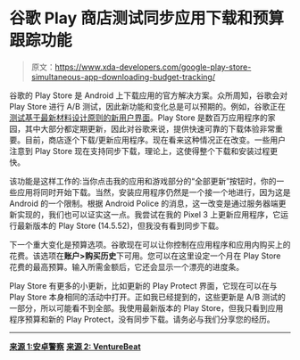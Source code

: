 # 谷歌 Play 商店测试同步应用下载和预算跟踪功能

> 原文：<https://www.xda-developers.com/google-play-store-simultaneous-app-downloading-budget-tracking/>

谷歌的 Play Store 是 Android 上下载应用的官方解决方案。众所周知，谷歌会对 Play Store 进行 A/B 测试，因此新功能和变化总是可以预期的。例如，谷歌正在[测试基于最新材料设计原则的新用户界面](https://www.xda-developers.com/google-play-store-material-theme-redesign-apex-packages-android-q/)。Play Store 是数百万应用程序的家园，其中大部分都定期更新，因此对谷歌来说，提供快速可靠的下载体验非常重要。目前，商店逐个下载/更新应用程序。现在看来这种情况正在改变。一些用户注意到 Play Store 现在支持同步下载，理论上，这使得整个下载和安装过程更快。

该功能是这样工作的:当你点击我的应用和游戏部分的“全部更新”按钮时，你的一些应用将同时开始下载。当然，安装应用程序仍然是一个接一个地进行，因为这是 Android 的一个限制。根据 Android Police 的消息，这一改变是通过服务器端更新实现的，我们也可以证实这一点。我尝试在我的 Pixel 3 上更新应用程序，它运行最新版本的 Play Store (14.5.52)，但我没有看到同步下载。

下一个重大变化是预算选项。谷歌现在可以让你控制在应用程序和应用内购买上的花费。该选项在**账户>购买历史**下可用。您可以在这里设定一个月在 Play Store 花费的最高预算。输入所需金额后，它还会显示一个漂亮的进度条。

Play Store 有更多的小更新，比如更新的 Play Protect 界面，它现在可以在与 Play Store 本身相同的活动中打开。正如我已经提到的，这些更新是 A/B 测试的一部分，所以可能看不到全部。我使用最新版本的 Play Store，但我只看到应用程序预算和新的 Play Protect，没有同步下载。请务必与我们分享您的经历。

* * *

[**来源 1:安卓警察**](https://www.androidpolice.com/2019/04/16/play-store-tests-simultaneous-downloads-internal-app-sharing-more/) [**来源 2: VentureBeat**](https://venturebeat.com/2019/04/16/google-quietly-rolls-out-play-store-budgeting-feature/)